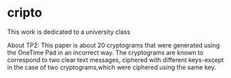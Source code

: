 # cripto
 This work is dedicated to a university class
 
About TP2:
This paper is about 20 cryptograms that were generated using the OneTime Pad in an incorrect way.
The cryptograms are known to correspond to two clear text messages, ciphered with different keys-except in the case of two cryptograms,which were ciphered using the same key.
